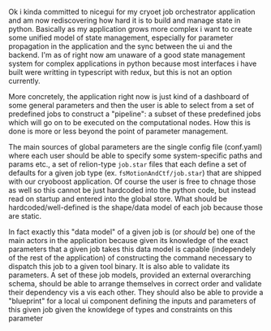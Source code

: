 Ok i kinda committed to nicegui for my cryoet job orchestrator application and am now rediscovering how hard it is to build and manage state in python. Basically as my application grows more complex i want to create some unified model of state management, especially for parameter propagation in the application and the sync between the ui and the backend. I'm as of right now am unaware of a good state management system for complex applications in python because most interfaces i have built were writting in typescript with redux, but this is not an option currently.

More concretely, the application right now is just kind of a dashboard of some general parameters and then the user is able to select from a set of predefined jobs to construct a "pipeline": a subset of these predefined jobs which will go on to be executed on the computational nodes. How this is done is more or less beyond the point of parameter management. 

The main sources of global parameters are the single config file (conf.yaml) where each user should be able to specify some system-specific paths and params etc., a set of relion-type `job.star` files that each define a set of defaults for a given job type (ex. `fsMotionAndCtf/job.star`) that are shipped with our cryoboost application. Of course the user is free to chnage those as well so this cannot be just hardcoded into the python code, but instead read on startup and entered into the global store. What should be hardcoded/well-defined is the shape/data model of each job because those are static. 

In fact exactly this "data model" of a given job is (or _should_ be) one of the main actors in the application because given its knowledge of the exact parameters that a given job takes this data model is capable (independely of the rest of the application) of constructing the command necessary to dispatch this job to a given tool binary. It is also able to validate its parameters. A set of these job models, provided an external overarching schema, should be able to arrange themselves in correct order and validate their dependency vis a vis each other. They should also be able to provide a "blueprint" for a local ui component defining the inputs and parameters of this given job given the knowldege of types and constraints on this parameter
